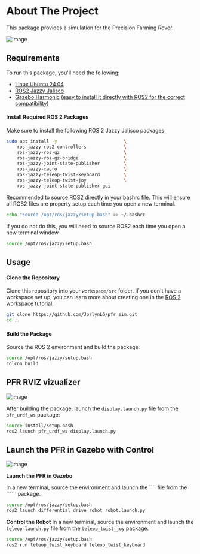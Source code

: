 # About The Project
This package provides a simulation for the Precision Farming Rover. 

![image](https://github.com/user-attachments/assets/d7899369-1be4-4131-be92-5ce1d5d1cf89)


## Requirements

To run this package, you'll need the following:

- [Linux Ubuntu 24.04](https://ubuntu.com/blog/tag/ubuntu-24-04-lts)
- [ROS2 Jazzy Jalisco](https://docs.ros.org/en/rolling/Releases/Release-Jazzy-Jalisco.html)
- [Gazebo Harmonic](https://gazebosim.org/docs/harmonic/getstarted/) [(easy to install it directly with ROS2 for the correct compatibility)](https://gazebosim.org/docs/latest/ros_installation/)


#### Install Required ROS 2 Packages

Make sure to install the following ROS 2 Jazzy Jalisco packages:

```bash
sudo apt install -y                         \
    ros-jazzy-ros2-controllers              \
    ros-jazzy-ros-gz                        \
    ros-jazzy-ros-gz-bridge                 \
    ros-jazzy-joint-state-publisher         \
    ros-jazzy-xacro                         \
    ros-jazzy-teleop-twist-keyboard         \
    ros-jazzy-teleop-twist-joy              \
    ros-jazzy-joint-state-publisher-gui

```

Recommended to source ROS2 directly in your bashrc file. This will ensure all ROS2 files are property setup each time you open a new terminal. 
```bash
echo "source /opt/ros/jazzy/setup.bash" >> ~/.bashrc
```
If you do not do this, you will need to source ROS2 each time you open a new terminal window. 
```bash
source /opt/ros/jazzy/setup.bash
```

## Usage


#### Clone the Repository

Clone this repository into your ``workspace/src`` folder. If you don't have a workspace set up, you can learn more about creating one in the [ROS 2 workspace tutorial](https://docs.ros.org/en/jazzy/Tutorials/Beginner-Client-Libraries/Creating-A-Workspace/Creating-A-Workspace.html).


```bash
git clone https://github.com/JorlynLG/pfr_sim.git
cd ..
```

#### Build the Package

Source the ROS 2 environment and build the package:

```bash
source /opt/ros/jazzy/setup.bash
colcon build
```

## PFR RVIZ vizualizer
![image](https://github.com/user-attachments/assets/0eb8b9d6-ee8e-4bc7-b435-e56494db9c2f)

After building the package, launch the ```display.launch.py``` file from the ```pfr_urdf_ws``` package:

```bash
source install/setup.bash
ros2 launch pfr_urdf_ws display.launch.py
```

## Launch the PFR in Gazebo with Control
![image](https://github.com/user-attachments/assets/d7899369-1be4-4131-be92-5ce1d5d1cf89)

**Launch the PFR in Gazebo**

In a new terminal, source the environment and launch the ```` file from the `````` package.

```bash
source /opt/ros/jazzy/setup.bash
ros2 launch differential_drive_robot robot.launch.py
```

**Control the Robot**
In a new terminal, source the environment and launch the ```teleop-launch.py``` file from the ```teleop_twist_joy``` package.

```bash
source /opt/ros/jazzy/setup.bash
ros2 run teleop_twist_keyboard teleop_twist_keyboard
```
